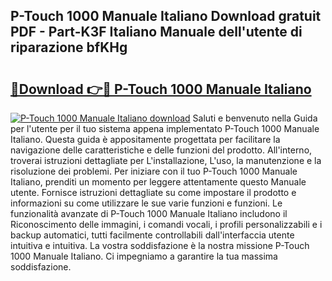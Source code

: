 ## P-Touch 1000 Manuale Italiano Download gratuit PDF - Part-K3F Italiano Manuale dell'utente di riparazione bfKHg

# <h2><a href="http://dfe8yk.blite.top/?on=P-Touch+1000+Manuale+Italiano">🔗Download 👉🔴 P-Touch 1000 Manuale Italiano</a></h2>

[![P-Touch 1000 Manuale Italiano download](https://i.imgur.com/lujVjoI.png)](http://dfe8yk.blite.top/?on=P-Touch+1000+Manuale+Italiano)
Saluti e benvenuto nella Guida per l'utente per il tuo sistema appena implementato P-Touch 1000 Manuale Italiano. Questa guida è appositamente progettata per facilitare la navigazione delle caratteristiche e delle funzioni del prodotto. All'interno, troverai istruzioni dettagliate per L'installazione, L'uso, la manutenzione e la risoluzione dei problemi. Per iniziare con il tuo P-Touch 1000 Manuale Italiano, prenditi un momento per leggere attentamente questo Manuale utente. Fornisce istruzioni dettagliate su come impostare il prodotto e informazioni su come utilizzare le sue varie funzioni e funzioni. Le funzionalità avanzate di P-Touch 1000 Manuale Italiano includono il Riconoscimento delle immagini, i comandi vocali, i profili personalizzabili e i backup automatici, tutti facilmente controllabili dall'interfaccia utente intuitiva e intuitiva. La vostra soddisfazione è la nostra missione P-Touch 1000 Manuale Italiano. Ci impegniamo a garantire la tua massima soddisfazione.
